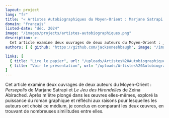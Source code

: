 ```yaml
---
layout: project
lang: "fr"
title: "« Artistes Autobiographiques du Moyen-Orient : Marjane Satrapi et Zeina Abirached »"
domain: "français"
listed-date: "déc. 2024"
image: "/images/projects/artistes-autobiographiques.png"
description: >-
  Cet article examine deux ouvrages de deux auteurs du Moyen-Orient : _Persepolis_ de Marjane Satrapi et _Le Jeu des Hirondelles_ de Zeina Abirached. Après m'être plongé dans les œuvres elles-mêmes, exploré la puissance du roman graphique et réfléchi aux raisons pour lesquelles les auteurs ont choisi ce médium, je conclus en comparant les deux œuvres, en trouvant de nombreuses similitudes entre elles.
authors: [ { github: "https://github.com/jacksoneshbaugh", image: "/images/jackson.jpg", name: "Jackson Eshbaugh" } ]

links: [
  { title: "Lire le papier", url: "/uploads/Artistes%20Autobiographiques%20du%20Moyen-Orient.pdf" },
  { title: "Voir le présentation", url: "/uploads/Artistes%20Autobiographiques%20du%20Moyen-Orient%20présentation.pdf" }
]
---
```


Cet article examine deux ouvrages de deux auteurs du Moyen-Orient : _Persepolis_ de Marjane Satrapi et _Le Jeu des
Hirondelles_ de Zeina Abirached. Après m'être plongé dans les œuvres elles-mêmes, exploré la puissance du roman
graphique et réfléchi aux raisons pour lesquelles les auteurs ont choisi ce médium, je conclus en comparant les deux
œuvres, en trouvant de nombreuses similitudes entre elles.